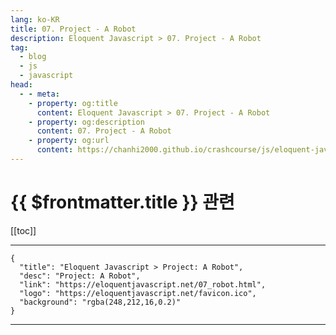 ```yaml
---
lang: ko-KR
title: 07. Project - A Robot
description: Eloquent Javascript > 07. Project - A Robot
tag: 
  - blog
  - js
  - javascript
head:
  - - meta:
    - property: og:title
      content: Eloquent Javascript > 07. Project - A Robot
    - property: og:description
      content: 07. Project - A Robot
    - property: og:url
      content: https://chanhi2000.github.io/crashcourse/js/eloquent-javascript/07.html
---
```


# {{ $frontmatter.title }} 관련

[[toc]]

---

```component VPCard
{
  "title": "Eloquent Javascript > Project: A Robot",
  "desc": "Project: A Robot",
  "link": "https://eloquentjavascript.net/07_robot.html",
  "logo": "https://eloquentjavascript.net/favicon.ico",
  "background": "rgba(248,212,16,0.2)"
}
```

---

<TagLinks />